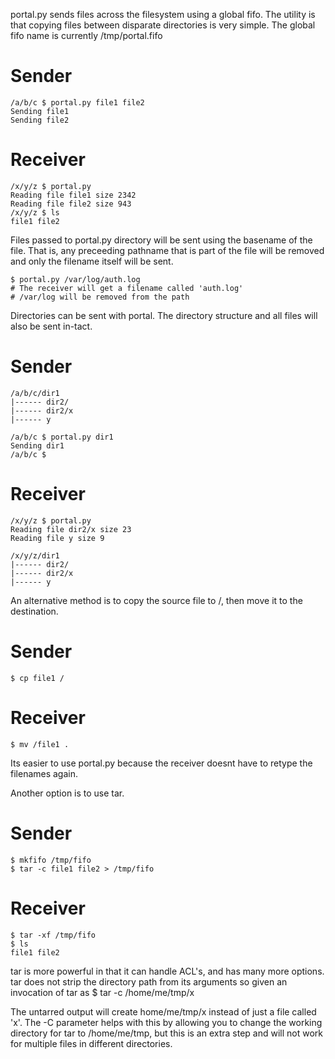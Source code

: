 portal.py sends files across the filesystem using a global fifo. The utility is that copying files between disparate directories is very simple. The global fifo name is currently /tmp/portal.fifo

# Sender
    /a/b/c $ portal.py file1 file2
    Sending file1
    Sending file2

# Receiver
	/x/y/z $ portal.py
	Reading file file1 size 2342
	Reading file file2 size 943
	/x/y/z $ ls
	file1 file2

Files passed to portal.py directory will be sent using the basename of the file. That is, any preceeding pathname that is part of the file will be removed and only the filename itself will be sent.

    $ portal.py /var/log/auth.log
	# The receiver will get a filename called 'auth.log'
	# /var/log will be removed from the path

Directories can be sent with portal. The directory structure and all files will also be sent in-tact.

# Sender
    /a/b/c/dir1
	|------ dir2/
	|------ dir2/x
	|------ y

    /a/b/c $ portal.py dir1
	Sending dir1
    /a/b/c $

# Receiver
    /x/y/z $ portal.py
	Reading file dir2/x size 23
	Reading file y size 9

	/x/y/z/dir1
	|------ dir2/
	|------ dir2/x
	|------ y

An alternative method is to copy the source file to /, then move it to the destination.

# Sender
	$ cp file1 /
# Receiver
	$ mv /file1 .

Its easier to use portal.py because the receiver doesnt have to retype the filenames again.

Another option is to use tar.

# Sender
	$ mkfifo /tmp/fifo
	$ tar -c file1 file2 > /tmp/fifo
# Receiver
	$ tar -xf /tmp/fifo
	$ ls
	file1 file2

tar is more powerful in that it can handle ACL's, and has many more options. tar does not strip the directory path from its arguments so given an invocation of tar as
	$ tar -c /home/me/tmp/x

The untarred output will create home/me/tmp/x instead of just a file called 'x'. The -C parameter helps with this by allowing you to change the working directory for tar to /home/me/tmp, but this is an extra step and will not work for multiple files in different directories.
